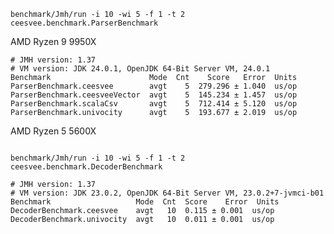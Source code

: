 
`benchmark/Jmh/run -i 10 -wi 5 -f 1 -t 2 ceesvee.benchmark.ParserBenchmark`

AMD Ryzen 9 9950X
```
# JMH version: 1.37
# VM version: JDK 24.0.1, OpenJDK 64-Bit Server VM, 24.0.1
Benchmark                      Mode  Cnt    Score   Error  Units
ParserBenchmark.ceesvee        avgt    5  279.296 ± 1.040  us/op
ParserBenchmark.ceesveeVector  avgt    5  145.234 ± 1.457  us/op
ParserBenchmark.scalaCsv       avgt    5  712.414 ± 5.120  us/op
ParserBenchmark.univocity      avgt    5  193.677 ± 2.019  us/op
```

AMD Ryzen 5 5600X
```

```


`benchmark/Jmh/run -i 10 -wi 5 -f 1 -t 2 ceesvee.benchmark.DecoderBenchmark`

```
# JMH version: 1.37
# VM version: JDK 23.0.2, OpenJDK 64-Bit Server VM, 23.0.2+7-jvmci-b01
Benchmark                   Mode  Cnt  Score    Error  Units
DecoderBenchmark.ceesvee    avgt   10  0.115 ± 0.001  us/op
DecoderBenchmark.univocity  avgt   10  0.011 ± 0.001  us/op
```
